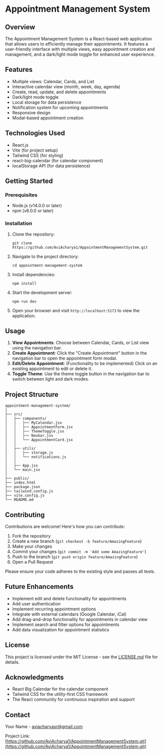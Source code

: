 # Appointment Management System

## Overview

The Appointment Management System is a React-based web application that allows users to efficiently manage their appointments. It features a user-friendly interface with multiple views, easy appointment creation and management, and a dark/light mode toggle for enhanced user experience.

## Features

- Multiple views: Calendar, Cards, and List
- Interactive calendar view (month, week, day, agenda)
- Create, read, update, and delete appointments
- Dark/light mode toggle
- Local storage for data persistence
- Notification system for upcoming appointments
- Responsive design
- Modal-based appointment creation

## Technologies Used

- React.js
- Vite (for project setup)
- Tailwind CSS (for styling)
- react-big-calendar (for calendar component)
- localStorage API (for data persistence)

## Getting Started

### Prerequisites

- Node.js (v14.0.0 or later)
- npm (v6.0.0 or later)

### Installation

1. Clone the repository:
   ```
   git clone https://github.com/AviAcharya1/AppointmentManagementSystem.git
   ```

2. Navigate to the project directory:
   ```
   cd appointment-management-system
   ```

3. Install dependencies:
   ```
   npm install
   ```

4. Start the development server:
   ```
   npm run dev
   ```

5. Open your browser and visit `http://localhost:5173` to view the application.

## Usage

1. **View Appointments**: Choose between Calendar, Cards, or List view using the navigation bar.
2. **Create Appointment**: Click the "Create Appointment" button in the navigation bar to open the appointment form modal.
3. **Edit/Delete Appointment**: (Functionality to be implemented) Click on an existing appointment to edit or delete it.
4. **Toggle Theme**: Use the theme toggle button in the navigation bar to switch between light and dark modes.

## Project Structure

```
appointment-management-system/
│
├── src/
│   ├── components/
│   │   ├── MyCalendar.jsx
│   │   ├── AppointmentForm.jsx
│   │   ├── ThemeToggle.jsx
│   │   ├── Navbar.jsx
│   │   └── AppointmentCard.jsx
│   │
│   ├── utils/
│   │   ├── storage.js
│   │   └── notifications.js
│   │
│   ├── App.jsx
│   └── main.jsx
│
├── public/
├── index.html
├── package.json
├── tailwind.config.js
├── vite.config.js
└── README.md
```

## Contributing

Contributions are welcome! Here's how you can contribute:

1. Fork the repository
2. Create a new branch (`git checkout -b feature/AmazingFeature`)
3. Make your changes
4. Commit your changes (`git commit -m 'Add some AmazingFeature'`)
5. Push to the branch (`git push origin feature/AmazingFeature`)
6. Open a Pull Request

Please ensure your code adheres to the existing style and passes all tests.

## Future Enhancements

- Implement edit and delete functionality for appointments
- Add user authentication
- Implement recurring appointment options
- Integrate with external calendars (Google Calendar, iCal)
- Add drag-and-drop functionality for appointments in calendar view
- Implement search and filter options for appointments
- Add data visualization for appointment statistics

## License

This project is licensed under the MIT License - see the [LICENSE.md](LICENSE.md) file for details.

## Acknowledgments

- React Big Calendar for the calendar component
- Tailwind CSS for the utility-first CSS framework
- The React community for continuous inspiration and support

## Contact

Your Name - aviacharyasr@gmail.com

Project Link: [https://github.com/AviAcharya1/AppointmentManagementSystem.git](https://github.com/AviAcharya1/AppointmentManagementSystem.git)

